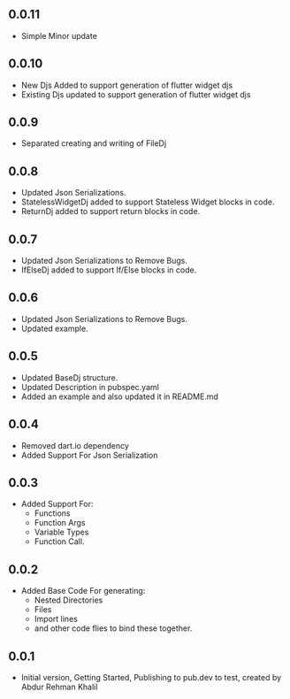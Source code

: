 ## 0.0.11

- Simple Minor update

## 0.0.10

- New Djs Added to support generation of flutter widget djs
- Existing Djs updated to support generation of flutter widget djs

## 0.0.9

- Separated creating and writing of FileDj

## 0.0.8

- Updated Json Serializations.
- StatelessWidgetDj added to support Stateless Widget blocks in code.
- ReturnDj added to support return blocks in code.

## 0.0.7

- Updated Json Serializations to Remove Bugs.
- IfElseDj added to support If/Else blocks in code.

## 0.0.6

- Updated Json Serializations to Remove Bugs.
- Updated example.

## 0.0.5

- Updated BaseDj structure.
- Updated Description in pubspec.yaml
- Added an example and also updated it in README.md

## 0.0.4

- Removed dart.io dependency
- Added Support For Json Serialization

## 0.0.3

- Added Support For:
  - Functions
  - Function Args
  - Variable Types
  - Function Call.

## 0.0.2

- Added Base Code For generating:
  - Nested Directories
  - Files
  - Import lines
  - and other code flies to bind these together.

## 0.0.1

- Initial version, Getting Started, Publishing to pub.dev to test, created by Abdur Rehman Khalil
